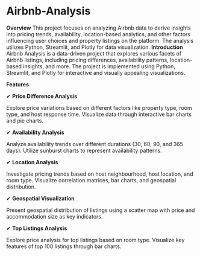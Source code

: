# Airbnb-Analysis
**Overview**
This project focuses on analyzing Airbnb data to derive insights into pricing trends, availability, location-based analytics, and other factors influencing user choices and property listings on the platform. The analysis utilizes Python, Streamlit, and Plotly for data visualization.
**Introduction**
Airbnb Analysis is a data-driven project that explores various facets of Airbnb listings, including pricing differences, availability patterns, location-based insights, and more. The project is implemented using Python, Streamlit, and Plotly for interactive and visually appealing visualizations.

**Features**

✔ **Price Difference Analysis**

Explore price variations based on different factors like property type, room type, and host response time.
Visualize data through interactive bar charts and pie charts.

✔ **Availability Analysis**

Analyze availability trends over different durations (30, 60, 90, and 365 days).
Utilize sunburst charts to represent availability patterns.

✔ **Location Analysis**

Investigate pricing trends based on host neighbourhood, host location, and room type.
Visualize correlation matrices, bar charts, and geospatial distribution.

✔ **Geospatial Visualization**

Present geospatial distribution of listings using a scatter map with price and accommodation size as key indicators.

✔ **Top Listings Analysis**

Explore price analysis for top listings based on room type.
Visualize key features of top 100 listings through bar charts.
